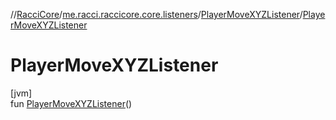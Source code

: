//[RacciCore](../../../index.md)/[me.racci.raccicore.core.listeners](../index.md)/[PlayerMoveXYZListener](index.md)/[PlayerMoveXYZListener](-player-move-x-y-z-listener.md)

# PlayerMoveXYZListener

[jvm]\
fun [PlayerMoveXYZListener](-player-move-x-y-z-listener.md)()
